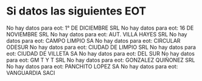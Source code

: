 # Si datos las siguientes EOT

No hay datos para eot: 1° DE DICIEMBRE SRL
No hay datos para eot: 16 DE NOVIEMBRE SRL
No hay datos para eot: AUT. VILLA HAYES SRL
No hay datos para eot: CAMPO LIMPIO SA
No hay datos para eot: CIRCULAR ODESUR
No hay datos para eot: CIUDAD DE LIMPIO SRL
No hay datos para eot: CIUDAD DE VILLETA SA
No hay datos para eot: DEL SUR
No hay datos para eot: GM T Y T  SRL
No hay datos para eot: GONZALEZ QUIÑONEZ SRL
No hay datos para eot: PANCHITO LOPEZ SA
No hay datos para eot: VANGUARDIA SACI

